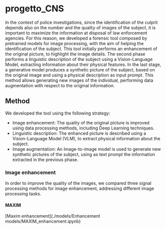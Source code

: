 # progetto_CNS

In the context of police investigations, since the identification of the culprit depends also on the number and the quality of images of the subject, it is important to maximize the information at disposal of law enforcement agencies.
For this reason, we developed a forensic tool composed by pretrained models for image processing, with the aim of helping the identification of the subject.
This tool initially performs an enhancement of the original picture, to highlight the image details.
The second phase performs a linguistic description of the subject using a Vision-Language Model, extracting information about their physical features.
In the last stage, a generative model produces a synthetic picture of the subject, based on the original image and using a physical description as input prompt.
This method allows generating new images of the individual, performing data augmentation with respect to the original information.

## Method

We developed the tool using the following strategy:
  - Image enhancement: The quality of the original picture is improved using data processing methods, including Deep Learning techniques.
  - Linguistic description: The enhanced picture is described using a Vision-Language Model (VLM), to extract physical information about the subject.
  - Image augmentation: An Image-to-image model is used to generate new synthetic pictures of the subject, using as text prompt the information extracted in the previous phase.

### Image enhancement
In order to improve the quality of the images, we compared three signal processing methods for image enhancement, addressing different image processing tasks.

#### MAXIM
  [Maxim enhancement](./models/Enhancement models/MAXIM_enhancement.ipynb)
